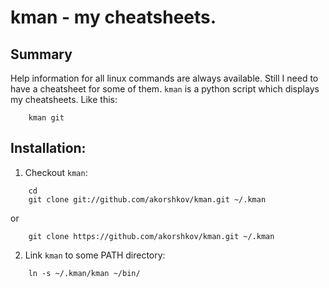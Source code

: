 kman - my cheatsheets.
======================

Summary
-------
Help information for all linux commands are always available. Still I need to have a cheatsheet
for some of them. `kman` is a python script which displays my cheatsheets. Like this:

```
	kman git
```

Installation:
-------------

1. Checkout `kman`:
```
	cd
	git clone git://github.com/akorshkov/kman.git ~/.kman
```
or
```
	git clone https://github.com/akorshkov/kman.git ~/.kman
```

2. Link `kman` to some PATH directory:
```
	ln -s ~/.kman/kman ~/bin/
```
